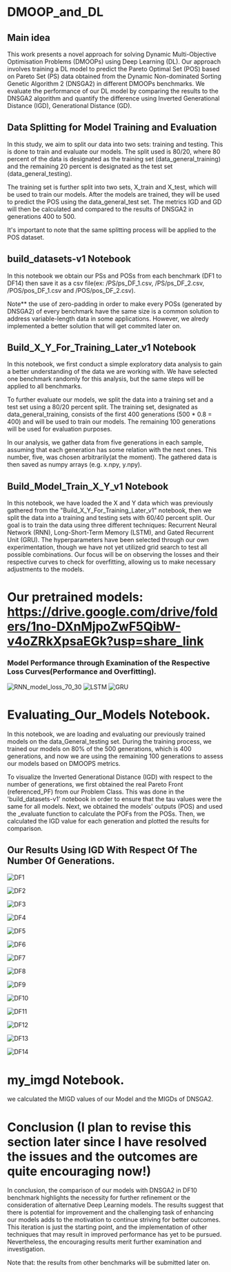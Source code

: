 # DMOOP_and_DL

## Main idea
This work presents a novel approach for solving Dynamic Multi-Objective Optimisation Problems (DMOOPs) using Deep Learning (DL). Our approach involves training a DL model to predict the Pareto Optimal Set (POS) based on Pareto Set (PS) data obtained from the Dynamic Non-dominated Sorting Genetic Algorithm 2 (DNSGA2) in different DMOOPs benchmarks. We evaluate the performance of our DL model by comparing the results to the DNSGA2 algorithm and quantify the difference using Inverted Generational Distance (IGD), Generational Distance (GD).

## Data Splitting for Model Training and Evaluation

In this study, we aim to split our data into two sets: training and testing. This is done to train and evaluate our models. The split used is 80/20, where 80 percent of the data is designated as the training set (data_general_training) and the remaining 20 percent is designated as the test set (data_general_testing).

The training set is further split into two sets, X_train and X_test, which will be used to train our models. After the models are trained, they will be used to predict the POS using the data_general_test set. The metrics IGD and GD will then be calculated and compared to the results of DNSGA2 in generations 400 to 500.

It's important to note that the same splitting process will be applied to the POS dataset.

## build_datasets-v1 Notebook
In this notebook we obtain our PSs and POSs from each benchmark (DF1 to DF14) then save it as a csv file(ex: /PS/ps_DF_1.csv, /PS/ps_DF_2.csv, /POS/pos_DF_1.csv and /POS/pos_DF_2.csv).

Note** the use of zero-padding in order to make every POSs (generated by DNSGA2) of every benchmark have the same size is a common solution to address variable-length data in some applications. However, we alredy implemented a better solution that will get commited later on.

## Build_X_Y_For_Training_Later_v1 Notebook
In this notebook, we first conduct a simple exploratory data analysis to gain a better understanding of the data we are working with. We have selected one benchmark randomly for this analysis, but the same steps will be applied to all benchmarks.

To further evaluate our models, we split the data into a training set and a test set using a 80/20 percent split. The training set, designated as data_general_training, consists of the first 400 generations (500 * 0.8 = 400) and will be used to train our models. The remaining 100 generations will be used for evaluation purposes.

In our analysis, we gather data from five generations in each sample, assuming that each generation has some relation with the next ones. This number, five, was chosen arbitrarily(at the moment). The gathered data is then saved as numpy arrays (e.g. x.npy, y.npy).

## Build_Model_Train_X_Y_v1 Notebook
In this notebook, we have loaded the X and Y data which was previously gathered from the "Build_X_Y_For_Training_Later_v1" notebook, then we split the data into a training and testing sets with 60/40 percent split. Our goal is to train the data using three different techniques: Recurrent Neural Network (RNN), Long-Short-Term Memory (LSTM), and Gated Recurrent Unit (GRU). The hyperparameters have been selected through our own experimentation, though we have not yet utilized grid search to test all possible combinations. Our focus will be on observing the losses and their respective curves to check for overfitting, allowing us to make necessary adjustments to the models.

# Our pretrained models: https://drive.google.com/drive/folders/1no-DXnMjpoZwF5QibW-v4oZRkXpsaEGk?usp=share_link

### Model Performance through Examination of the Respective Loss Curves(Performance and Overfitting).
![RNN_model_loss_70_30](https://github.com/ilyesBoukraa/DMOOP_and_DL/blob/main/performance/RNN_model_loss_60_40_5_gen.png)
![LSTM](https://github.com/ilyesBoukraa/DMOOP_and_DL/blob/main/performance/LSTM_model_loss_60_40_5_gen.png)
![GRU](https://github.com/ilyesBoukraa/DMOOP_and_DL/blob/main/performance/GRU_model_loss_60_40_5_gen.png)

# Evaluating_Our_Models Notebook.
In this notebook, we are loading and evaluating our previously trained models on the data_General_testing set. During the training process, we trained our models on 80% of the 500 generations, which is 400 generations, and now we are using the remaining 100 generations to assess our models based on DMOOPS metrics.

To visualize the Inverted Generational Distance (IGD) with respect to the number of generations, we first obtained the real Pareto Front (referenced_PF) from our Problem Class. This was done in the 'build_datasets-v1' notebook in order to ensure that the tau values were the same for all models. Next, we obtained the models' outputs (POS) and used the _evaluate function to calculate the POFs from the POSs. Then, we calculated the IGD value for each generation and plotted the results for comparison.

## Our Results Using IGD With Respect Of The Number Of Generations.
![DF1](https://github.com/ilyesBoukraa/DMOOP_and_DL/blob/main/performance/dnsga2_vs_model/RNN/Convergence_DNSGA2_vs_RNN_in_DF1.png)

![DF2](https://github.com/ilyesBoukraa/DMOOP_and_DL/blob/main/performance/dnsga2_vs_model/RNN/Convergence_DNSGA2_vs_RNN_in_DF2.png)

![DF3](https://github.com/ilyesBoukraa/DMOOP_and_DL/blob/main/performance/dnsga2_vs_model/RNN/Convergence_DNSGA2_vs_RNN_in_DF3.png)

![DF4](https://github.com/ilyesBoukraa/DMOOP_and_DL/blob/main/performance/dnsga2_vs_model/RNN/Convergence_DNSGA2_vs_RNN_in_DF4.png)

![DF5](https://github.com/ilyesBoukraa/DMOOP_and_DL/blob/main/performance/dnsga2_vs_model/RNN/Convergence_DNSGA2_vs_RNN_in_DF5.png)

![DF6](https://github.com/ilyesBoukraa/DMOOP_and_DL/blob/main/performance/dnsga2_vs_model/RNN/Convergence_DNSGA2_vs_RNN_in_DF6.png)

![DF7](https://github.com/ilyesBoukraa/DMOOP_and_DL/blob/main/performance/dnsga2_vs_model/RNN/Convergence_DNSGA2_vs_RNN_in_DF7.png)

![DF8](https://github.com/ilyesBoukraa/DMOOP_and_DL/blob/main/performance/dnsga2_vs_model/RNN/Convergence_DNSGA2_vs_RNN_in_DF8.png)

![DF9](https://github.com/ilyesBoukraa/DMOOP_and_DL/blob/main/performance/dnsga2_vs_model/RNN/Convergence_DNSGA2_vs_RNN_in_DF9.png)

![DF10](https://github.com/ilyesBoukraa/DMOOP_and_DL/blob/main/performance/dnsga2_vs_model/RNN/Convergence_DNSGA2_vs_RNN_in_DF10.png)

![DF11](https://github.com/ilyesBoukraa/DMOOP_and_DL/blob/main/performance/dnsga2_vs_model/RNN/Convergence_DNSGA2_vs_RNN_in_DF11.png)

![DF12](https://github.com/ilyesBoukraa/DMOOP_and_DL/blob/main/performance/dnsga2_vs_model/RNN/Convergence_DNSGA2_vs_RNN_in_DF12.png)

![DF13](https://github.com/ilyesBoukraa/DMOOP_and_DL/blob/main/performance/dnsga2_vs_model/RNN/Convergence_DNSGA2_vs_RNN_in_DF13.png)

![DF14](https://github.com/ilyesBoukraa/DMOOP_and_DL/blob/main/performance/dnsga2_vs_model/RNN/Convergence_DNSGA2_vs_RNN_in_DF14.png)



# my_imgd Notebook.
we calculated the MIGD values of our Model and the MIGDs of DNSGA2. 


# Conclusion (I plan to revise this section later since I have resolved the issues and the outcomes are quite encouraging now!)
In conclusion, the comparison of our models with DNSGA2 in DF10 benchmark highlights the necessity for further refinement or the consideration of alternative Deep Learning models. The results suggest that there is potential for improvement and the challenging task of enhancing our models adds to the motivation to continue striving for better outcomes. This iteration is just the starting point, and the implementation of other techniques that may result in improved performance has yet to be pursued. Nevertheless, the encouraging results merit further examination and investigation.

Note that: the results from other benchmarks will be submitted later on.

